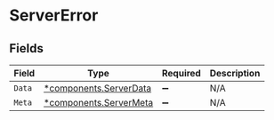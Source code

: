 # ServerError


## Fields

| Field                                                           | Type                                                            | Required                                                        | Description                                                     |
| --------------------------------------------------------------- | --------------------------------------------------------------- | --------------------------------------------------------------- | --------------------------------------------------------------- |
| `Data`                                                          | [*components.ServerData](../../models/components/serverdata.md) | :heavy_minus_sign:                                              | N/A                                                             |
| `Meta`                                                          | [*components.ServerMeta](../../models/components/servermeta.md) | :heavy_minus_sign:                                              | N/A                                                             |